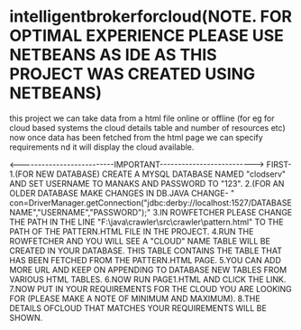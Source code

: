# intelligentbrokerforcloud(NOTE. FOR OPTIMAL EXPERIENCE PLEASE USE NETBEANS AS IDE AS THIS PROJECT WAS CREATED USING NETBEANS)
this project we can take data from a html file online or offline (for eg for cloud based systems the cloud details table and number of resources etc) now once data has been fetched from the html page we can specify requirements nd it will display the cloud available.


<--------------------------IMPORTANT-------------------------->
FIRST- 1.(FOR NEW DATABASE) CREATE A MYSQL DATABASE NAMED "clodserv" AND SET USERNAME TO MANAKS AND PASSWORD TO "123".
       2.(FOR AN OLDER DATABASE MAKE CHANGES IN DB.JAVA CHANGE- "  con=DriverManager.getConnection("jdbc:derby://localhost:1527/DATABASENAME","USERNAME","PASSWORD");"
       3.IN ROWFETCHER PLEASE CHANGE THE PATH IN THE LINE "F:\\java\\crawler\\src\\crawler\\pattern.html" TO THE PATH OF THE PATTERN.HTML FILE IN THE PROJECT.
       4.RUN THE ROWFETCHER AND YOU WILL SEE A "CLOUD" NAME TABLE WILL BE CREATED IN YOUR DATABASE. THIS TABLE CONTAINS THE TABLE THAT HAS BEEN FETCHED FROM THE PATTERN.HTML PAGE.
       5.YOU CAN ADD MORE URL AND KEEP ON APPENDING TO DATABASE NEW TABLES FROM VARIOUS HTML TABLES.
       6.NOW RUN PAGE1.HTML AND CLICK THE LINK.
       7.NOW PUT IN YOUR REQUIREMENTS FOR THE CLOUD YOU ARE LOOKING FOR (PLEASE MAKE A NOTE OF MINIMUM AND MAXIMUM).
       8.THE DETAILS OFCLOUD THAT MATCHES YOUR REQUIREMENTS WILL BE SHOWN.
